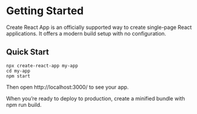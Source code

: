 # Getting Started
Create React App is an officially supported way to create single-page React applications. It offers a modern build setup with no configuration.

## Quick Start
```
npx create-react-app my-app
cd my-app
npm start
```

Then open http://localhost:3000/ to see your app.

When you’re ready to deploy to production, create a minified bundle with npm run build.
